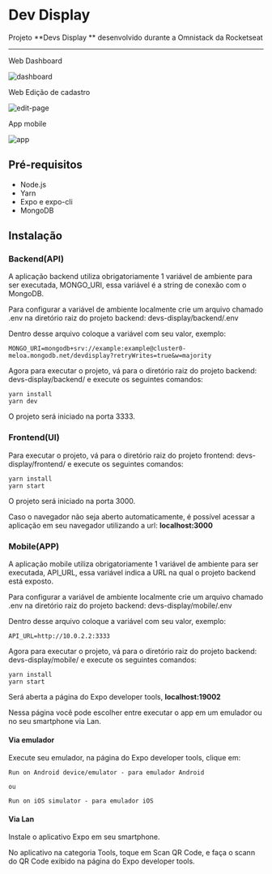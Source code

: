 # Dev Display

Projeto **Devs Display ** desenvolvido durante a Omnistack da Rocketseat

------

Web Dashboard

![dashboard](C:\Hobby\devs-display\.github\assets\dashboard.png)

Web Edição de cadastro

![edit-page](C:\Hobby\devs-display\.github\assets\edit-page.png)

App mobile

![app](C:\Hobby\devs-display\.github\assets\app.png)

## Pré-requisitos

- Node.js
- Yarn
- Expo e expo-cli
- MongoDB



## Instalação

### Backend(API)

A aplicação backend utiliza obrigatoriamente 1 variável de ambiente para ser executada, MONGO_URI, essa variável é a string de conexão com o MongoDB.

Para configurar a variável de ambiente localmente crie um arquivo chamado .env na diretório raiz do projeto backend: devs-display/backend/.env

Dentro desse arquivo coloque a variável com seu valor, exemplo:

```
MONGO_URI=mongodb+srv://example:example@cluster0-meloa.mongodb.net/devdisplay?retryWrites=true&w=majority
```



Agora para executar o projeto, vá para o diretório raiz do projeto backend: devs-display/backend/ e execute os seguintes comandos:

```
yarn install
yarn dev
```

O projeto será iniciado na porta 3333.

### Frontend(UI)

Para executar o projeto, vá para o diretório raiz do projeto frontend: devs-display/frontend/ e execute os seguintes comandos:

```
yarn install
yarn start
```

O projeto será iniciado na porta 3000.

Caso o navegador não seja aberto automaticamente, é possível acessar a aplicação em seu navegador utilizando a url: **localhost:3000**



### Mobile(APP)

A aplicação mobile utiliza obrigatoriamente 1 variável de ambiente para ser executada, API_URL, essa variável indica a URL na qual o projeto backend está exposto.

Para configurar a variável de ambiente localmente crie um arquivo chamado .env na diretório raiz do projeto backend: devs-display/mobile/.env

Dentro desse arquivo coloque a variável com seu valor, exemplo:

```
API_URL=http://10.0.2.2:3333
```



Agora para executar o projeto, vá para o diretório raiz do projeto backend: devs-display/mobile/ e execute os seguintes comandos:

```
yarn install
yarn start
```

Será aberta a página do Expo developer tools, **localhost:19002**

Nessa página você pode escolher entre executar o app em um emulador ou no seu smartphone via Lan.

#### Via emulador

Execute seu emulador, na página do Expo developer tools, clique em:

```
Run on Android device/emulator - para emulador Android

ou

Run on iOS simulator - para emulador iOS
```



#### Via Lan

Instale o aplicativo Expo em seu smartphone.

No aplicativo na categoria Tools, toque em Scan QR Code, e faça o scann do QR Code exibido na página do Expo developer tools.